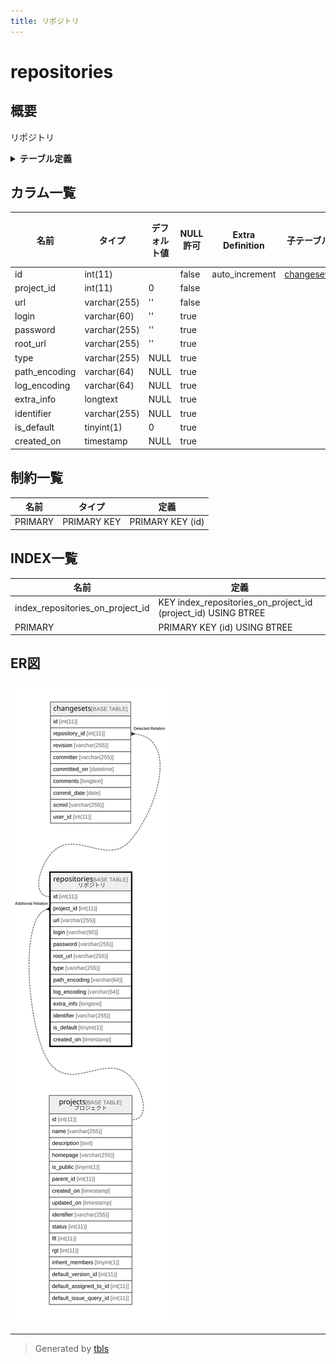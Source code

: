 ```yaml
---
title: リポジトリ
---
```

# repositories

## 概要

リポジトリ

<details>
<summary><strong>テーブル定義</strong></summary>

```sql
CREATE TABLE `repositories` (
  `id` int(11) NOT NULL AUTO_INCREMENT,
  `project_id` int(11) NOT NULL DEFAULT 0,
  `url` varchar(255) NOT NULL DEFAULT '',
  `login` varchar(60) DEFAULT '',
  `password` varchar(255) DEFAULT '',
  `root_url` varchar(255) DEFAULT '',
  `type` varchar(255) DEFAULT NULL,
  `path_encoding` varchar(64) DEFAULT NULL,
  `log_encoding` varchar(64) DEFAULT NULL,
  `extra_info` longtext DEFAULT NULL,
  `identifier` varchar(255) DEFAULT NULL,
  `is_default` tinyint(1) DEFAULT 0,
  `created_on` timestamp NULL DEFAULT NULL,
  PRIMARY KEY (`id`),
  KEY `index_repositories_on_project_id` (`project_id`)
) ENGINE=InnoDB DEFAULT CHARSET=utf8mb4
```

</details>

## カラム一覧

| 名前            | タイプ          | デフォルト値       | NULL許可   | Extra Definition | 子テーブル                       | 親テーブル                   | コメント     |
| ------------- | ------------ | ------------ | -------- | ---------------- | --------------------------- | ----------------------- | -------- |
| id            | int(11)      |              | false    | auto_increment   | [changesets](changesets.md) |                         |          |
| project_id    | int(11)      | 0            | false    |                  |                             | [projects](projects.md) |          |
| url           | varchar(255) | ''           | false    |                  |                             |                         |          |
| login         | varchar(60)  | ''           | true     |                  |                             |                         |          |
| password      | varchar(255) | ''           | true     |                  |                             |                         |          |
| root_url      | varchar(255) | ''           | true     |                  |                             |                         |          |
| type          | varchar(255) | NULL         | true     |                  |                             |                         |          |
| path_encoding | varchar(64)  | NULL         | true     |                  |                             |                         |          |
| log_encoding  | varchar(64)  | NULL         | true     |                  |                             |                         |          |
| extra_info    | longtext     | NULL         | true     |                  |                             |                         |          |
| identifier    | varchar(255) | NULL         | true     |                  |                             |                         |          |
| is_default    | tinyint(1)   | 0            | true     |                  |                             |                         |          |
| created_on    | timestamp    | NULL         | true     |                  |                             |                         |          |

## 制約一覧

| 名前      | タイプ         | 定義               |
| ------- | ----------- | ---------------- |
| PRIMARY | PRIMARY KEY | PRIMARY KEY (id) |

## INDEX一覧

| 名前                               | 定義                                                            |
| -------------------------------- | ------------------------------------------------------------- |
| index_repositories_on_project_id | KEY index_repositories_on_project_id (project_id) USING BTREE |
| PRIMARY                          | PRIMARY KEY (id) USING BTREE                                  |

## ER図

![er](repositories.svg)

---

> Generated by [tbls](https://github.com/k1LoW/tbls)
